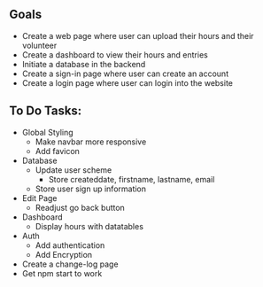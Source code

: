 ## Goals
* Create a web page where user can upload their hours and their volunteer
* Create a dashboard to view their hours and entries
* Initiate a database in the backend
* Create a sign-in page where user can create an account
* Create a login page where user can login into the website

## To Do Tasks:
* Global Styling
  * Make navbar more responsive
  * Add favicon
* Database
  * Update user scheme
    * Store createddate, firstname, lastname, email
  * Store user sign up information
* Edit Page
  * Readjust go back button
* Dashboard
  * Display hours with datatables
* Auth
  * Add authentication
  * Add Encryption
* Create a change-log page
* Get npm start to work